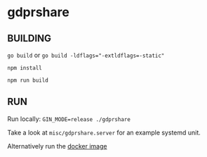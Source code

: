 # gdprshare

## BUILDING
`go build` or `go build -ldflags="-extldflags=-static"`

`npm install`

`npm run build`

## RUN
Run locally:
`GIN_MODE=release ./gdprshare`

Take a look at `misc/gdprshare.server` for an example systemd unit.

Alternatively run the [docker image](https://hub.docker.com/r/lixmal/gdprshare)

